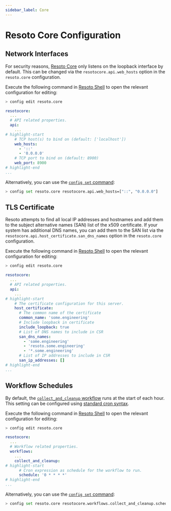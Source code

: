 ```yaml
---
sidebar_label: Core
---
```


# Resoto Core Configuration

## Network Interfaces

For security reasons, [Resoto Core](../../reference/components/core.md) only listens on the loopback interface by default. This can be changed via the `resotocore.api.web_hosts` option in the `resoto.core` configuration.

Execute the following command in [Resoto Shell](../../reference/components/shell.md) to open the relevant configuration for editing:

```bash
> config edit resoto.core
```

```yaml title="Configuration to listen on all IPv6 and IPv4 interfaces"
resotocore:
  ...
  # API related properties.
  api:
    ...
# highlight-start
    # TCP host(s) to bind on (default: ['localhost'])
    web_hosts:
      - '::'
      - '0.0.0.0'
    # TCP port to bind on (default: 8900)
    web_port: 8900
# highlight-end
...
```

Alternatively, you can use the [`config set` command](../cli/setup-commands/configs/set.md):

```bash
> config set resoto.core resotocore.api.web_hosts=["::", "0.0.0.0"]
```

## TLS Certificate

Resoto attempts to find all local IP addresses and hostnames and add them to the subject alternative names (SAN) list of the x509 certificate. If your system has additional DNS names, you can add them to the SAN list via the `resotocore.api.host_certificate.san_dns_names` option in the `resoto.core` configuration.

Execute the following command in [Resoto Shell](../../reference/components/shell.md) to open the relevant configuration for editing:

```bash
> config edit resoto.core
```

```yaml title="Configuration with additional DNS names on SAN list"
resotocore:
  ...
  # API related properties.
  api:
    ...
# highlight-start
    # The certificate configuration for this server.
    host_certificate:
      # The common name of the certificate
      common_name: 'some.engineering'
      # Include loopback in certificate
      include_loopback: true
      # List of DNS names to include in CSR
      san_dns_names:
        - 'some.engineering'
        - 'resoto.some.engineering'
        - '*.some.engineering'
      # List of IP addresses to include in CSR
      san_ip_addresses: []
# highlight-end
...
```

## Workflow Schedules

By default, the [`collect_and_cleanup` workflow](../../concepts/cloud-data-sync/index.md#collect_and_cleanup-workflow) runs at the start of each hour. This setting can be configured using [standard cron syntax](https://en.wikipedia.org/wiki/Cron).

Execute the following command in [Resoto Shell](../../reference/components/shell.md) to open the relevant configuration for editing:

```bash
> config edit resoto.core
```

```yaml
resotocore:
  ...
  # Workflow related properties.
  workflows:
    ...
    collect_and_cleanup:
# highlight-start
      # Cron expression as schedule for the workflow to run.
      schedule: '0 * * * *'
# highlight-end
...
```

Alternatively, you can use the [`config set` command](../cli/setup-commands/configs/set.md):

```bash title="Configure the collect_and_cleanup workflow to run twice per hour"
> config set resoto.core resotocore.workflows.collect_and_cleanup.schedule="0,30 * * * *"
```
